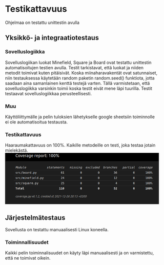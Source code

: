 # Testikattavuus
Ohjelmaa on testattu unittestin avulla

## Yksikkö- ja integraatiotestaus

### Sovelluslogiikka
Sovelluslogiikan luokat Minefield, Square ja Board ovat testattu unittestin automatisoitujen testien avulla. Testit tarkistavat, että luokat ja niiden metodit toimivat kuten pitäisivät. Koska miinaharavakentät ovat satunnaiset, niin testauksessa käytetään random paketin random.seed() funktiota, jotta saadaan aina samanlainen kenttä testejä varten. Tällä varmistetaan, että sovelluslogiikka varsinkin toimii koska testit eivät mene läpi tuurilla.
Testit testaavat sovelluslogiikkaa perusteellisesti.

### Muu
Käyttöliittymälle ja pelin tuloksien lähetykselle google sheetsiin toiminnolle ei ole automatisoitua testausta.

### Testikattavuus
Haaraumakattavuus on 100%. Kaikille metodeille on testi, joka testaa jotain mielekästä.
![kuva](./kuvat/testikattavuus.png)

## Järjestelmätestaus
Sovellusta on testattu manuaalisesti Linux koneella.

### Toiminnallisuudet
Kaikki pelin toiminnalisuudet on käyty läpi manuaalisesti ja on varmistettu, että ne toimivat oikein.

